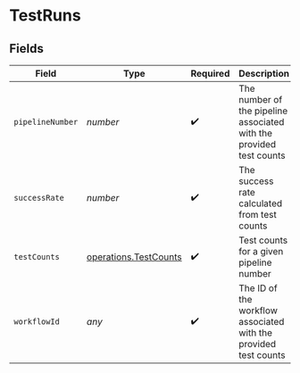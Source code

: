 # TestRuns


## Fields

| Field                                                                 | Type                                                                  | Required                                                              | Description                                                           |
| --------------------------------------------------------------------- | --------------------------------------------------------------------- | --------------------------------------------------------------------- | --------------------------------------------------------------------- |
| `pipelineNumber`                                                      | *number*                                                              | :heavy_check_mark:                                                    | The number of the pipeline associated with the provided test counts   |
| `successRate`                                                         | *number*                                                              | :heavy_check_mark:                                                    | The success rate calculated from test counts                          |
| `testCounts`                                                          | [operations.TestCounts](../../../sdk/models/operations/testcounts.md) | :heavy_check_mark:                                                    | Test counts for a given pipeline number                               |
| `workflowId`                                                          | *any*                                                                 | :heavy_check_mark:                                                    | The ID of the workflow associated with the provided test counts       |